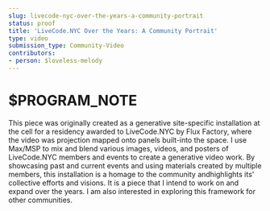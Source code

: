 ```yaml
---
slug: livecode-nyc-over-the-years-a-community-portrait
status: proof
title: 'LiveCode.NYC Over the Years: A Community Portrait'
type: video
submission_type: Community-Video
contributors:
- person: $loveless-melody
---
```


# $PROGRAM_NOTE

This piece was originally created as a generative site-specific installation at the cell for a residency awarded to LiveCode.NYC by Flux Factory, where the video was projection mapped onto panels built-into the space. I use Max/MSP to mix and blend various images, videos, and posters of LiveCode.NYC members and events to create a generative video work. By showcasing past and current events and using materials created by multiple members, this installation is a homage to the community andhighlights its' collective efforts and visions. It is a piece that I intend to work on and expand over the years. I am also interested in exploring this framework for other communities.
